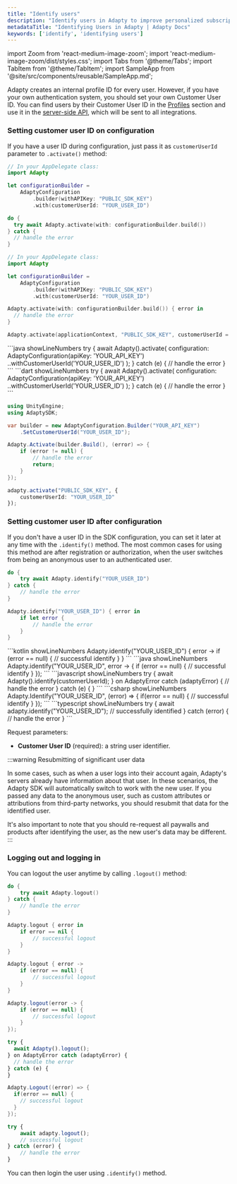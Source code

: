 ```yaml
---
title: "Identify users"
description: "Identify users in Adapty to improve personalized subscription experiences."
metadataTitle: "Identifying Users in Adapty | Adapty Docs"
keywords: ['identify', 'identifying users']
---
```


import Zoom from 'react-medium-image-zoom';
import 'react-medium-image-zoom/dist/styles.css';
import Tabs from '@theme/Tabs';
import TabItem from '@theme/TabItem'; 
import SampleApp from '@site/src/components/reusable/SampleApp.md'; 

Adapty creates an internal profile ID for every user. However, if you have your own authentication system, you should set your own Customer User ID. You can find users by their Customer User ID in the [Profiles](profiles-crm) section and use it in the [server-side API](getting-started-with-server-side-api), which will be sent to all integrations.

### Setting customer user ID on configuration

If you have a user ID during configuration, just pass it as `customerUserId` parameter to `.activate()` method:

<Tabs groupId="current-os" queryString>
<TabItem value="swift" label="Swift" default>

```swift showLineNumbers
// In your AppDelegate class:
import Adapty

let configurationBuilder =
    AdaptyConfiguration
        .builder(withAPIKey: "PUBLIC_SDK_KEY")
        .with(customerUserId: "YOUR_USER_ID")

do {
  try await Adapty.activate(with: configurationBuilder.build())
} catch {
  // handle the error
}
```
</TabItem>

<TabItem value="swift-callback" label="Swift-Callback" default>

```swift showLineNumbers
// In your AppDelegate class:
import Adapty

let configurationBuilder =
    AdaptyConfiguration
        .builder(withAPIKey: "PUBLIC_SDK_KEY")
        .with(customerUserId: "YOUR_USER_ID")

Adapty.activate(with: configurationBuilder.build()) { error in
  // handle the error
}
```

</TabItem>

<TabItem value="kotlin" label="Kotlin" default>

```kotlin showLineNumbers
Adapty.activate(applicationContext, "PUBLIC_SDK_KEY", customerUserId = "YOUR_USER_ID")
```
</TabItem>
<TabItem value="java" label="Java" default>
```java showLineNumbers
try {
    await Adapty().activate(
        configuration: AdaptyConfiguration(apiKey: 'YOUR_API_KEY')
          ..withCustomerUserId('YOUR_USER_ID')
    );
} catch (e) {
    // handle the error
}
```
</TabItem>

<TabItem value="flutter" label="Flutter" default>
```dart showLineNumbers
try {
    await Adapty().activate(
        configuration: AdaptyConfiguration(apiKey: 'YOUR_API_KEY')
          ..withCustomerUserId('YOUR_USER_ID')
    );
} catch (e) {
    // handle the error
}
```
</TabItem>

<TabItem value="unity" label="Unity" default> 

```csharp showLineNumbers
using UnityEngine;
using AdaptySDK;

var builder = new AdaptyConfiguration.Builder("YOUR_API_KEY")
    .SetCustomerUserId("YOUR_USER_ID");

Adapty.Activate(builder.Build(), (error) => {
    if (error != null) {
        // handle the error
        return;
    }
}); 
```

</TabItem>

<TabItem value="rn" label="React Native (TS)" default>

```typescript showLineNumbers
adapty.activate("PUBLIC_SDK_KEY", {
    customerUserId: "YOUR_USER_ID"
});
```
</TabItem>
</Tabs>

<SampleApp />

### Setting customer user ID after configuration

If you don't have a user ID in the SDK configuration, you can set it later at any time with the `.identify()` method. The most common cases for using this method are after registration or authorization, when the user switches from being an anonymous user to an authenticated user.

<Tabs groupId="current-os" queryString>
<TabItem value="swift" label="Swift" default>

```swift showLineNumbers
do {
    try await Adapty.identify("YOUR_USER_ID")
} catch {
    // handle the error
}
```
</TabItem>
<TabItem value="swift-callback" label="Swift-Callback" default>

```swift showLineNumbers
Adapty.identify("YOUR_USER_ID") { error in
    if let error {
        // handle the error
    }
}
```
</TabItem>
<TabItem value="kotlin" label="Kotlin" default>
```kotlin showLineNumbers
Adapty.identify("YOUR_USER_ID") { error ->
    if (error == null) {
        // successful identify
    }
}
```
</TabItem>
<TabItem value="java" label="Java" default>
```java showLineNumbers
Adapty.identify("YOUR_USER_ID", error -> {
    if (error == null) {
        // successful identify
    }
});
```
</TabItem>
<TabItem value="flutter" label="Flutter" default>
```javascript showLineNumbers
try {
  await Adapty().identify(customerUserId);
} on AdaptyError catch (adaptyError) {
  // handle the error
} catch (e) {
}
```
</TabItem>
<TabItem value="unity" label="Unity" default>
```csharp showLineNumbers
Adapty.Identify("YOUR_USER_ID", (error) => {
  if(error == null) {
    // successful identify
  }
});
```
</TabItem>
<TabItem value="rn" label="React Native (TS)" default>
```typescript showLineNumbers
try {
    await adapty.identify("YOUR_USER_ID");
    // successfully identified
} catch (error) {
    // handle the error
}
```
</TabItem>
</Tabs>

Request parameters:

- **Customer User ID** (required): a string user identifier.

:::warning
Resubmitting of significant user data

In some cases, such as when a user logs into their account again, Adapty's servers already have information about that user. In these scenarios, the Adapty SDK will automatically switch to work with the new user. If you passed any data to the anonymous user, such as custom attributes or attributions from third-party networks, you should resubmit that data for the identified user.

It's also important to note that you should re-request all paywalls and products after identifying the user, as the new user's data may be different.
:::

### Logging out and logging in

You can logout the user anytime by calling `.logout()` method:

<Tabs groupId="current-os" queryString>
<TabItem value="swift" label="Swift" default>

```swift showLineNumbers
do {
    try await Adapty.logout()
} catch {
    // handle the error
}
```
</TabItem>
<TabItem value="swift-callback" label="Swift-Callback" default>

```swift showLineNumbers
Adapty.logout { error in
    if error == nil {
        // successful logout
    }
}
```
</TabItem>
<TabItem value="kotlin" label="Kotlin" default>

```kotlin showLineNumbers
Adapty.logout { error ->
    if (error == null) {
        // successful logout
    }
}
```
</TabItem>
<TabItem value="java" label="Java" default>

```java showLineNumbers
Adapty.logout(error -> {
    if (error == null) {
        // successful logout
    }
});
```
</TabItem>
<TabItem value="flutter" label="Flutter" default>

```javascript showLineNumbers
try {
  await Adapty().logout();
} on AdaptyError catch (adaptyError) {
  // handle the error
} catch (e) {
}
```
</TabItem>
<TabItem value="unity" label="Unity" default>

```csharp showLineNumbers
Adapty.Logout((error) => {
  if(error == null) {
    // successful logout
  }
});
```
</TabItem>
<TabItem value="rn" label="React Native (TS)" default>

```typescript showLineNumbers
try {
    await adapty.logout();
    // successful logout
} catch (error) {
    // handle the error
}
```
</TabItem>
</Tabs>

You can then login the user using `.identify()` method.
